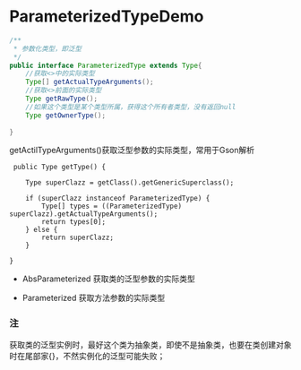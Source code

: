 # ParameterizedTypeDemo

``` java
/**
 * 参数化类型，即泛型
 */
public interface ParameterizedType extends Type{
    //获取<>中的实际类型
    Type[] getActualTypeArguments();
    //获取<>前面的实际类型
    Type getRawType();
    //如果这个类型是某个类型所属，获得这个所有者类型，没有返回null
    Type getOwnerType();
    
}

```
getActilTypeArguments()获取泛型参数的实际类型，常用于Gson解析
```
 public Type getType() {

    Type superClazz = getClass().getGenericSuperclass();

    if (superClazz instanceof ParameterizedType) {
        Type[] types = ((ParameterizedType) superClazz).getActualTypeArguments();
        return types[0];
    } else {
        return superClazz;
    }

}
```

- AbsParameterized
获取类的泛型参数的实际类型

- Parameterized
获取方法参数的实际类型


### 注
获取类的泛型实例时，最好这个类为抽象类，即使不是抽象类，也要在类创建对象时在尾部家{}，不然实例化的泛型可能失败；
